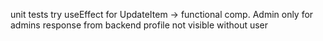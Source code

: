 unit tests
try useEffect for UpdateItem -> functional comp.
Admin only for admins
response from backend
profile not visible without user